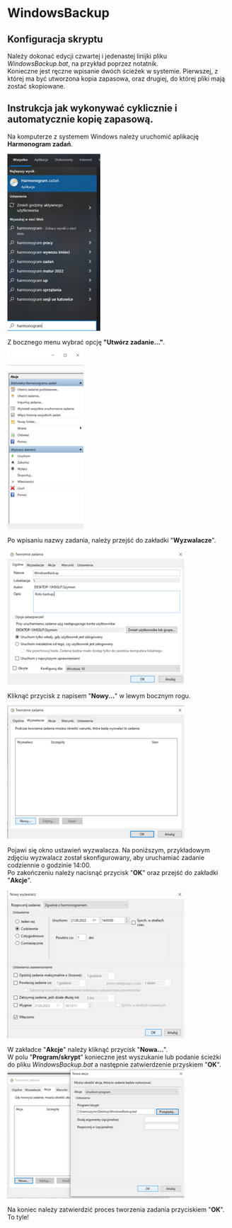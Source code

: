 # WindowsBackup

## Konfiguracja skryptu

Należy dokonać edycji czwartej i jedenastej linijki pliku _WindowsBackup.bat_, na przykład poprzez notatnik.  
Konieczne jest ręczne wpisanie dwóch ścieżek w systemie. Pierwszej, z której ma być utworzona kopia zapasowa, oraz drugiej, do której pliki mają zostać skopiowane.

## Instrukcja jak wykonywać cyklicznie i automatycznie kopię zapasową.

Na komputerze z systemem Windows należy uruchomić aplikację **Harmonogram zadań**.

![Harmonogram](docs/schedule.png "Harmonogram")

Z bocznego menu wybrać opcję **"Utwórz zadanie..."**.

![Dodaj](docs/add.png "Dodaj")

Po wpisaniu nazwy zadania, należy przejść do zakładki "**Wyzwalacze**".

![Stwórz](docs/create.png "Stwórz")

Kliknąć przycisk z napisem "**Nowy...**" w lewym bocznym rogu.

![Wyzwalacze](docs/triggers.png "Wyzwalacze")

Pojawi się okno ustawień wyzwalacza. Na poniższym, przykładowym zdjęciu wyzwalacz został skonfigurowany, aby uruchamiać zadanie codziennie o godzinie 14:00.  
Po zakończeniu należy nacisnąć przycisk "**OK**" oraz przejść do zakładki "**Akcje**".

![Dodaj wyzwalacz](docs/createtrigger.png "Dodaj wyzwalacz")

W zakładce "**Akcje**" należy kliknąć przycisk "**Nowa...**".  
W polu "**Program/skrypt**" konieczne jest wyszukanie lub podanie ścieżki do pliku _WindowsBackup.bat_ a następnie zatwierdzenie przyskiem "**OK**".
![Dodaj akcję](docs/createaction.png "Dodaj akcję")

Na koniec należy zatwierdzić proces tworzenia zadania przyciskiem "**OK**".  
To tyle!
